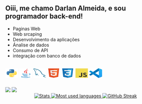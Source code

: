 ## Oiii, me chamo Darlan Almeida, e sou programador back-end!

- Paginas Web
- Web srcaping
- Desenvolvimento da aplicações
- Ánalise de dados
- Consumo de API
- integração com banco de dados


<div style="display: inline_block"><br>
  <img align="center" alt="dan-Python" height="30" width="40" src="https://raw.githubusercontent.com/devicons/devicon/master/icons/python/python-original.svg">  
  <img align="center" alt="dan-Java" height="30" width="40" src="https://raw.githubusercontent.com/devicons/devicon/master/icons/java/java-original.svg">
    <img align="center" alt="dan-mysql" height="30" width="40" src="https://raw.githubusercontent.com/devicons/devicon/master/icons/mysql/mysql-original.svg">
  <img align="center" alt="dan-html" height="30" width="40" src="https://raw.githubusercontent.com/devicons/devicon/master/icons/html5/html5-original.svg">
  <img align="center" alt="dan-css3" height="30" width="40" src="https://raw.githubusercontent.com/devicons/devicon/master/icons/css3/css3-original.svg">
  <img align="center" alt="dan-javascript" height="30" width="40" src="https://raw.githubusercontent.com/devicons/devicon/master/icons/javascript/javascript-original.svg">
  <img align="center" alt="dan-vscode" height="30" width="40" src="https://raw.githubusercontent.com/devicons/devicon/master/icons/vscode/vscode-original.svg">
  
</div>
  
  ##
 
<div> 
  <a href = "mailto:adarlan748@gmail.com"><img src="https://img.shields.io/badge/-Gmail-%23333?style=for-the-badge&logo=gmail&logoColor=white" target="_blank"></a>
  <a href="https://www.linkedin.com/in/darlan-almeida-92251a232/" target="_blank"><img src="https://img.shields.io/badge/-LinkedIn-%230077B5?style=for-the-badge&logo=linkedin&logoColor=white" target="_blank"></a> 
  
</div>

<div align="center">
	<a href="https://github.com/josejefferson?tab=repositories">
		<img height="150em" src="https://github-readme-stats.vercel.app/api?username=Darlan-Almeida&show_icons=true&theme=gruvbox&include_all_commits=true&count_private=true" alt="Stats">
		<img height="150em" src="https://github-readme-stats.vercel.app/api/top-langs/?username=Darlan-Almeida&layout=compact&langs_count=7&theme=gruvbox" alt="Most used languages">
		<img height="150em" src="https://github-readme-streak-stats.herokuapp.com/?user=Darlan-Almeida&theme=dark&background=282828&border=e4e2e2&stroke=555555&ring=d8a52e&currStreakLabel=fd8019&sideNums=8ec07c&sideLabels=8ec07c&currStreakNum=8ec07c" alt="GitHub Streak">
	</a>
</div>

